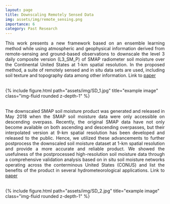 ```yaml
---
layout: page
title: Downscaling Remotely Sensed Data
img: assets/img/remote_sensing.png
importance: 6
category: Past Research
---
```


<p style="text-align: justify;"> This work presents a new framework based on an ensemble learning method while using atmospheric and geophysical information derived from remote-sensing and ground-based observations to downscale the level 3 daily composite version (L3_SM_P) of SMAP radiometer soil moisture over the Continental United States at 1-km spatial resolution. In the proposed method, a suite of remotely sensed and in situ data sets are used, including soil texture and topography data among other information. Link to <a href=" https://doi.org/10.1029/2018WR023354">paper</a><br><br>
<div class="row justify-content-sm-center">
    <div class="col-sm-10 mt-3 mt-md-0">
        {% include figure.html path="assets/img/SD_1.jpg" title="example image" class="img-fluid rounded z-depth-1" %}
    </div>
</div>
<br>

<p style="text-align: justify;"> The downscaled SMAP soil moisture product was generated and released in May 2018 when the SMAP soil moisture data were only accessible on descending overpass. Recently, the original SMAP data have not only become available on both ascending and descending overpasses, but their interpolated version at 9-km spatial resolution has been developed and released to the public. Hence, we utilized these advancements to further postprocess the downscaled soil moisture dataset at 1-km spatial resolution and provide a more accurate and reliable product. We showed the usefulness of the postprocessed high-resolution soil moisture data through a comprehensive validation analysis based on in situ soil moisture networks operating across the conterminous United States (CONUS) and list the benefits of the product in several hydrometeorological applications. Link to <a href=" https://doi.org/10.1175/BAMS-D-21-0016.1">paper</a><br><br>

<div class="row justify-content-sm-center">
    <div class="col-sm-10 mt-3 mt-md-0">
        {% include figure.html path="assets/img/SD_2.jpg" title="example image" class="img-fluid rounded z-depth-1" %}
    </div>
</div>
<br>

